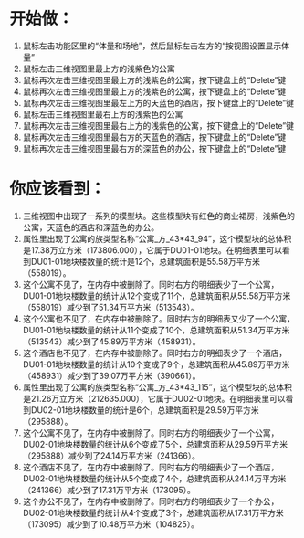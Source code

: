# 开始做： #

1. 鼠标左击功能区里的“体量和场地”，然后鼠标左击左方的“按视图设置显示体量”
2. 鼠标左击三维视图里最上方的浅紫色的公寓
3. 鼠标再次左击三维视图里最上方的浅紫色的公寓，按下键盘上的“Delete”键
4. 鼠标再次左击三维视图里最上方的浅紫色的公寓，按下键盘上的“Delete”键
5. 鼠标再次左击三维视图里最左上方的天蓝色的酒店，按下键盘上的“Delete”键
6. 鼠标左击三维视图里最右上方的浅紫色的公寓
7. 鼠标再次左击三维视图里最右上方的浅紫色的公寓，按下键盘上的“Delete”键
8. 鼠标再次左击三维视图里最右方的天蓝色的酒店，按下键盘上的“Delete”键
9. 鼠标再次左击三维视图里最右方的深蓝色的办公，按下键盘上的“Delete”键


# 你应该看到： #

1. 三维视图中出现了一系列的模型块。这些模型块有红色的商业裙房，浅紫色的公寓，天蓝色的酒店和深蓝色的办公。
2. 属性里出现了公寓的族类型名称“公寓_方_43*43_94”，这个模型块的总体积是17.38万立方米（173806.000），它属于DU01-01地块。在明细表里可以看到DU01-01地块楼数量的统计是12个，总建筑面积是55.58万平方米（558019）。
3. 这个公寓不见了，在内存中被删除了。同时右方的明细表少了一个公寓，DU01-01地块楼数量的统计从12个变成了11个，总建筑面积从55.58万平方米（558019）减少到了51.34万平方米（513543）。
4. 这个公寓也不见了，在内存中被删除了。同时右方的明细表又少了一个公寓，DU01-01地块楼数量的统计从11个变成了10个，总建筑面积从51.34万平方米（513543）减少到了45.89万平方米（458931）。
5. 这个酒店也不见了，在内存中被删除了。同时右方的明细表少了一个酒店，DU01-01地块楼数量的统计从10个变成了9个，总建筑面积从45.89万平方米（458931）减少到了39.07万平方米（390661）。
6. 属性里出现了公寓的族类型名称“公寓_方_43*43_115”，这个模型块的总体积是21.26万立方米（212635.000），它属于DU02-01地块。在明细表里可以看到DU02-01地块楼数量的统计是6个，总建筑面积是29.59万平方米（295888）。
7. 这个公寓不见了，在内存中被删除了。同时右方的明细表少了一个公寓，DU02-01地块楼数量的统计从6个变成了5个，总建筑面积从29.59万平方米（295888）减少到了24.14万平方米（241366）。
8. 这个酒店不见了，在内存中被删除了。同时右方的明细表少了一个酒店，DU02-01地块楼数量的统计从5个变成了4个，总建筑面积从24.14万平方米（241366）减少到了17.31万平方米（173095）。
9. 这个办公不见了，在内存中被删除了。同时右方的明细表少了一个办公，DU02-01地块楼数量的统计从4个变成了3个，总建筑面积从17.31万平方米（173095）减少到了10.48万平方米（104825）。
